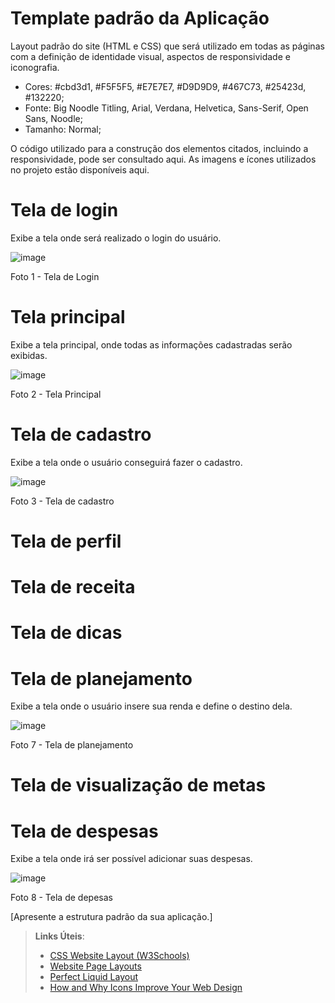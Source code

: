 # Template padrão da Aplicação

Layout padrão do site (HTML e CSS) que será utilizado em todas as páginas com a definição de identidade visual, aspectos de responsividade e iconografia.

* Cores: #cbd3d1, #F5F5F5, #E7E7E7, #D9D9D9,  #467C73, #25423d, #132220;
* Fonte: Big Noodle Titling, Arial, Verdana, Helvetica, Sans-Serif, Open Sans, Noodle;
* Tamanho: Normal;

O código utilizado para a construção dos elementos citados, incluindo a responsividade, pode ser consultado aqui. As imagens e ícones utilizados no projeto estão disponíveis aqui.

# Tela de login
Exibe a tela onde será realizado o login do usuário.

![image](https://github.com/ICEI-PUC-Minas-PMV-ADS/pmv-ads-2024-1-e1-proj-web-t1-pmv-ads-2024-1-e1-projequilfinanc/assets/164430057/ef78992a-558a-4ee2-acef-ce854852cef7)


Foto 1 - Tela de Login

# Tela principal
Exibe a tela principal, onde todas as informações cadastradas serão exibidas.

![image](https://github.com/ICEI-PUC-Minas-PMV-ADS/pmv-ads-2024-1-e1-proj-web-t1-pmv-ads-2024-1-e1-projequilfinanc/assets/149520202/ba9e99b5-32b9-41f3-92a9-a9b0d59cddc8)

Foto 2 - Tela Principal
# Tela de cadastro
Exibe a tela onde o usuário conseguirá fazer o cadastro.

![image](https://github.com/ICEI-PUC-Minas-PMV-ADS/pmv-ads-2024-1-e1-proj-web-t1-pmv-ads-2024-1-e1-projequilfinanc/assets/149520202/e2a164a6-e8f4-4eab-b066-9896c3d507bd)


Foto 3 - Tela de cadastro

# Tela de perfil
# Tela de receita
# Tela de dicas
# Tela de planejamento
Exibe a tela onde o usuário insere sua renda e define o destino dela.

![image](https://github.com/ICEI-PUC-Minas-PMV-ADS/pmv-ads-2024-1-e1-proj-web-t1-pmv-ads-2024-1-e1-projequilfinanc/assets/164430057/aaad61ba-5132-44f5-8b75-15aabfe171cc)

Foto 7 - Tela de planejamento
# Tela de visualização de metas

# Tela de despesas
Exibe a tela onde irá ser possível adicionar suas despesas.

![image](https://github.com/ICEI-PUC-Minas-PMV-ADS/pmv-ads-2024-1-e1-proj-web-t1-pmv-ads-2024-1-e1-projequilfinanc/assets/164430057/099db1e8-50e1-4253-b64a-9a7011a1ff25)

Foto 8 - Tela de depesas


[Apresente a estrutura padrão da sua aplicação.]

> **Links Úteis**:
>
> - [CSS Website Layout (W3Schools)](https://www.w3schools.com/css/css_website_layout.asp)
> - [Website Page Layouts](http://www.cellbiol.com/bioinformatics_web_development/chapter-3-your-first-web-page-learning-html-and-css/website-page-layouts/)
> - [Perfect Liquid Layout](https://matthewjamestaylor.com/perfect-liquid-layouts)
> - [How and Why Icons Improve Your Web Design](https://usabilla.com/blog/how-and-why-icons-improve-you-web-design/)
